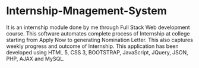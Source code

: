 # Internship-Mnagement-System
It is an internship module done by me through Full Stack Web development course.
This software automates complete process of Internship at college starting from Apply Now to generating Nomination Letter. This also captures weekly progress and outcome of Internship. This application has been developed using HTML 5, CSS 3, BOOTSTRAP, JavaScript, JQuery, JSON, PHP, AJAX and MySQL.
